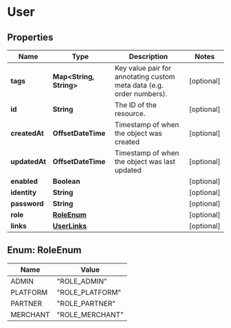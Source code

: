 

# User


## Properties

| Name | Type | Description | Notes |
|------------ | ------------- | ------------- | -------------|
|**tags** | **Map&lt;String, String&gt;** | Key value pair for annotating custom meta data (e.g. order numbers). |  [optional] |
|**id** | **String** | The ID of the resource. |  [optional] |
|**createdAt** | **OffsetDateTime** | Timestamp of when the object was created |  [optional] |
|**updatedAt** | **OffsetDateTime** | Timestamp of when the object was last updated |  [optional] |
|**enabled** | **Boolean** |  |  [optional] |
|**identity** | **String** |  |  [optional] |
|**password** | **String** |  |  [optional] |
|**role** | [**RoleEnum**](#RoleEnum) |  |  [optional] |
|**links** | [**UserLinks**](UserLinks.md) |  |  [optional] |



## Enum: RoleEnum

| Name | Value |
|---- | -----|
| ADMIN | &quot;ROLE_ADMIN&quot; |
| PLATFORM | &quot;ROLE_PLATFORM&quot; |
| PARTNER | &quot;ROLE_PARTNER&quot; |
| MERCHANT | &quot;ROLE_MERCHANT&quot; |



